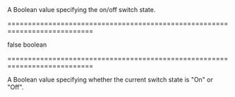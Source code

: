 <!--**
/*-------------------------------------------
    Auto-generated file. Do not modify.
-------------------------------------------

**-->
<!--d-->A Boolean value specifying the on/off switch state.<!--/d-->
===========================================================================
<!--default-->false<!--/default-->
<!--type-->boolean<!--/type-->
===========================================================================

<!--shortDescription-->
A Boolean value specifying whether the current switch state is "On" or "Off".
<!--/shortDescription-->

<!--fullDescription-->

<!--/fullDescription-->